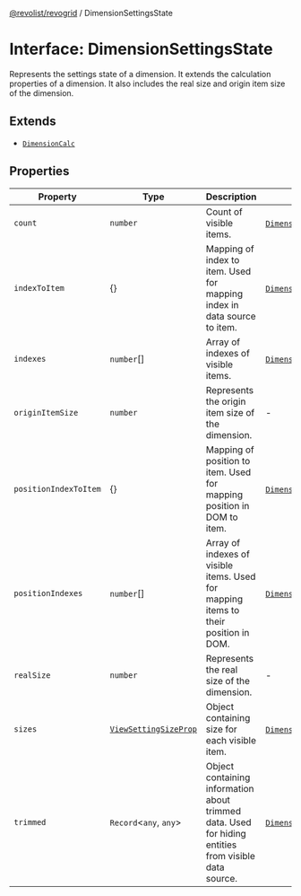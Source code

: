 [@revolist/revogrid](README.md) / DimensionSettingsState

# Interface: DimensionSettingsState

Represents the settings state of a dimension.
It extends the calculation properties of a dimension.
It also includes the real size and origin item size of the dimension.

## Extends

- [`DimensionCalc`](Interface.DimensionCalc.md)

## Properties

| Property | Type | Description | Inherited from | Defined in |
| ------ | ------ | ------ | ------ | ------ |
| `count` | `number` | Count of visible items. | [`DimensionCalc`](Interface.DimensionCalc.md).`count` | [src/types/interfaces.ts:575](https://github.com/revolist/revogrid/blob/c9c4fc1791ac452c4c9470419263ce544ebb624f/src/types/interfaces.ts#L575) |
| `indexToItem` | \{\} | Mapping of index to item. Used for mapping index in data source to item. | [`DimensionCalc`](Interface.DimensionCalc.md).`indexToItem` | [src/types/interfaces.ts:598](https://github.com/revolist/revogrid/blob/c9c4fc1791ac452c4c9470419263ce544ebb624f/src/types/interfaces.ts#L598) |
| `indexes` | `number`[] | Array of indexes of visible items. | [`DimensionCalc`](Interface.DimensionCalc.md).`indexes` | [src/types/interfaces.ts:570](https://github.com/revolist/revogrid/blob/c9c4fc1791ac452c4c9470419263ce544ebb624f/src/types/interfaces.ts#L570) |
| `originItemSize` | `number` | Represents the origin item size of the dimension. | - | [src/types/interfaces.ts:630](https://github.com/revolist/revogrid/blob/c9c4fc1791ac452c4c9470419263ce544ebb624f/src/types/interfaces.ts#L630) |
| `positionIndexToItem` | \{\} | Mapping of position to item. Used for mapping position in DOM to item. | [`DimensionCalc`](Interface.DimensionCalc.md).`positionIndexToItem` | [src/types/interfaces.ts:587](https://github.com/revolist/revogrid/blob/c9c4fc1791ac452c4c9470419263ce544ebb624f/src/types/interfaces.ts#L587) |
| `positionIndexes` | `number`[] | Array of indexes of visible items. Used for mapping items to their position in DOM. | [`DimensionCalc`](Interface.DimensionCalc.md).`positionIndexes` | [src/types/interfaces.ts:581](https://github.com/revolist/revogrid/blob/c9c4fc1791ac452c4c9470419263ce544ebb624f/src/types/interfaces.ts#L581) |
| `realSize` | `number` | Represents the real size of the dimension. | - | [src/types/interfaces.ts:625](https://github.com/revolist/revogrid/blob/c9c4fc1791ac452c4c9470419263ce544ebb624f/src/types/interfaces.ts#L625) |
| `sizes` | [`ViewSettingSizeProp`](TypeAlias.ViewSettingSizeProp.md) | Object containing size for each visible item. | [`DimensionCalc`](Interface.DimensionCalc.md).`sizes` | [src/types/interfaces.ts:614](https://github.com/revolist/revogrid/blob/c9c4fc1791ac452c4c9470419263ce544ebb624f/src/types/interfaces.ts#L614) |
| `trimmed` | `Record`\<`any`, `any`\> | Object containing information about trimmed data. Used for hiding entities from visible data source. | [`DimensionCalc`](Interface.DimensionCalc.md).`trimmed` | [src/types/interfaces.ts:609](https://github.com/revolist/revogrid/blob/c9c4fc1791ac452c4c9470419263ce544ebb624f/src/types/interfaces.ts#L609) |
